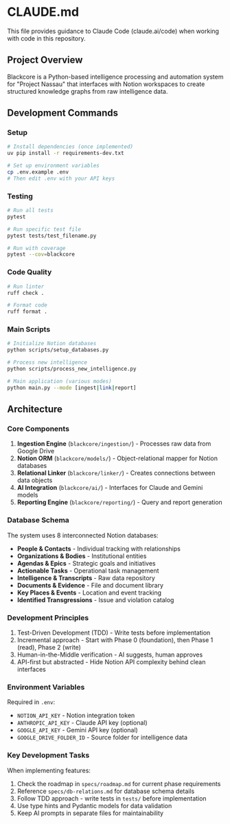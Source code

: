 # CLAUDE.md

This file provides guidance to Claude Code (claude.ai/code) when working with code in this repository.

## Project Overview

Blackcore is a Python-based intelligence processing and automation system for "Project Nassau" that interfaces with Notion workspaces to create structured knowledge graphs from raw intelligence data.

## Development Commands

### Setup
```bash
# Install dependencies (once implemented)
uv pip install -r requirements-dev.txt

# Set up environment variables
cp .env.example .env
# Then edit .env with your API keys
```

### Testing
```bash
# Run all tests
pytest

# Run specific test file
pytest tests/test_filename.py

# Run with coverage
pytest --cov=blackcore
```

### Code Quality
```bash
# Run linter
ruff check .

# Format code
ruff format .
```

### Main Scripts
```bash
# Initialize Notion databases
python scripts/setup_databases.py

# Process new intelligence
python scripts/process_new_intelligence.py

# Main application (various modes)
python main.py --mode [ingest|link|report]
```

## Architecture

### Core Components
1. **Ingestion Engine** (`blackcore/ingestion/`) - Processes raw data from Google Drive
2. **Notion ORM** (`blackcore/models/`) - Object-relational mapper for Notion databases
3. **Relational Linker** (`blackcore/linker/`) - Creates connections between data objects
4. **AI Integration** (`blackcore/ai/`) - Interfaces for Claude and Gemini models
5. **Reporting Engine** (`blackcore/reporting/`) - Query and report generation

### Database Schema
The system uses 8 interconnected Notion databases:
- **People & Contacts** - Individual tracking with relationships
- **Organizations & Bodies** - Institutional entities
- **Agendas & Epics** - Strategic goals and initiatives
- **Actionable Tasks** - Operational task management
- **Intelligence & Transcripts** - Raw data repository
- **Documents & Evidence** - File and document library
- **Key Places & Events** - Location and event tracking
- **Identified Transgressions** - Issue and violation catalog

### Development Principles
1. Test-Driven Development (TDD) - Write tests before implementation
2. Incremental approach - Start with Phase 0 (foundation), then Phase 1 (read), Phase 2 (write)
3. Human-in-the-Middle verification - AI suggests, human approves
4. API-first but abstracted - Hide Notion API complexity behind clean interfaces

### Environment Variables
Required in `.env`:
- `NOTION_API_KEY` - Notion integration token
- `ANTHROPIC_API_KEY` - Claude API key (optional)
- `GOOGLE_API_KEY` - Gemini API key (optional)
- `GOOGLE_DRIVE_FOLDER_ID` - Source folder for intelligence data

### Key Development Tasks
When implementing features:
1. Check the roadmap in `specs/roadmap.md` for current phase requirements
2. Reference `specs/db-relations.md` for database schema details
3. Follow TDD approach - write tests in `tests/` before implementation
4. Use type hints and Pydantic models for data validation
5. Keep AI prompts in separate files for maintainability